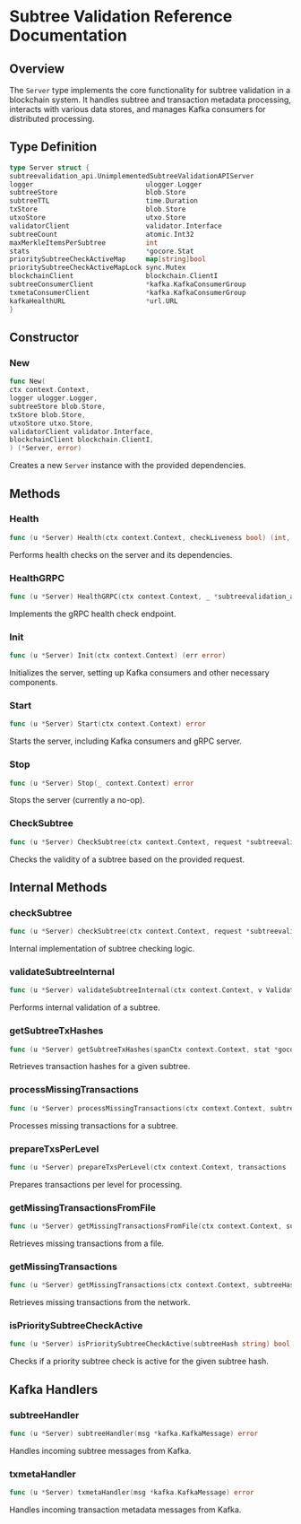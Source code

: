 # Subtree Validation Reference Documentation

## Overview

The `Server` type implements the core functionality for subtree validation in a blockchain system. It handles subtree and transaction metadata processing, interacts with various data stores, and manages Kafka consumers for distributed processing.

## Type Definition

```go
type Server struct {
subtreevalidation_api.UnimplementedSubtreeValidationAPIServer
logger                            ulogger.Logger
subtreeStore                      blob.Store
subtreeTTL                        time.Duration
txStore                           blob.Store
utxoStore                         utxo.Store
validatorClient                   validator.Interface
subtreeCount                      atomic.Int32
maxMerkleItemsPerSubtree          int
stats                             *gocore.Stat
prioritySubtreeCheckActiveMap     map[string]bool
prioritySubtreeCheckActiveMapLock sync.Mutex
blockchainClient                  blockchain.ClientI
subtreeConsumerClient             *kafka.KafkaConsumerGroup
txmetaConsumerClient              *kafka.KafkaConsumerGroup
kafkaHealthURL                    *url.URL
}
```

## Constructor

### New

```go
func New(
ctx context.Context,
logger ulogger.Logger,
subtreeStore blob.Store,
txStore blob.Store,
utxoStore utxo.Store,
validatorClient validator.Interface,
blockchainClient blockchain.ClientI,
) (*Server, error)
```

Creates a new `Server` instance with the provided dependencies.

## Methods

### Health

```go
func (u *Server) Health(ctx context.Context, checkLiveness bool) (int, string, error)
```

Performs health checks on the server and its dependencies.

### HealthGRPC

```go
func (u *Server) HealthGRPC(ctx context.Context, _ *subtreevalidation_api.EmptyMessage) (*subtreevalidation_api.HealthResponse, error)
```

Implements the gRPC health check endpoint.

### Init

```go
func (u *Server) Init(ctx context.Context) (err error)
```

Initializes the server, setting up Kafka consumers and other necessary components.

### Start

```go
func (u *Server) Start(ctx context.Context) error
```

Starts the server, including Kafka consumers and gRPC server.

### Stop

```go
func (u *Server) Stop(_ context.Context) error
```

Stops the server (currently a no-op).

### CheckSubtree

```go
func (u *Server) CheckSubtree(ctx context.Context, request *subtreevalidation_api.CheckSubtreeRequest) (*subtreevalidation_api.CheckSubtreeResponse, error)
```

Checks the validity of a subtree based on the provided request.

## Internal Methods

### checkSubtree

```go
func (u *Server) checkSubtree(ctx context.Context, request *subtreevalidation_api.CheckSubtreeRequest) (ok bool, err error)
```

Internal implementation of subtree checking logic.

### validateSubtreeInternal

```go
func (u *Server) validateSubtreeInternal(ctx context.Context, v ValidateSubtree, blockHeight uint32) (err error)
```

Performs internal validation of a subtree.

### getSubtreeTxHashes

```go
func (u *Server) getSubtreeTxHashes(spanCtx context.Context, stat *gocore.Stat, subtreeHash *chainhash.Hash, baseURL string) ([]chainhash.Hash, error)
```

Retrieves transaction hashes for a given subtree.

### processMissingTransactions

```go
func (u *Server) processMissingTransactions(ctx context.Context, subtreeHash *chainhash.Hash, missingTxHashes []utxo.UnresolvedMetaData, baseURL string, txMetaSlice []*meta.Data, blockHeight uint32) (err error)
```

Processes missing transactions for a subtree.

### prepareTxsPerLevel

```go
func (u *Server) prepareTxsPerLevel(ctx context.Context, transactions []missingTx) (uint32, map[uint32][]missingTx)
```

Prepares transactions per level for processing.

### getMissingTransactionsFromFile

```go
func (u *Server) getMissingTransactionsFromFile(ctx context.Context, subtreeHash *chainhash.Hash, missingTxHashes []utxo.UnresolvedMetaData) (missingTxs []missingTx, err error)
```

Retrieves missing transactions from a file.

### getMissingTransactions

```go
func (u *Server) getMissingTransactions(ctx context.Context, subtreeHash *chainhash.Hash, missingTxHashes []utxo.UnresolvedMetaData, baseUrl string) (missingTxs []missingTx, err error)
```

Retrieves missing transactions from the network.

### isPrioritySubtreeCheckActive

```go
func (u *Server) isPrioritySubtreeCheckActive(subtreeHash string) bool
```

Checks if a priority subtree check is active for the given subtree hash.

## Kafka Handlers

### subtreeHandler

```go
func (u *Server) subtreeHandler(msg *kafka.KafkaMessage) error
```

Handles incoming subtree messages from Kafka.

### txmetaHandler

```go
func (u *Server) txmetaHandler(msg *kafka.KafkaMessage) error
```

Handles incoming transaction metadata messages from Kafka.
